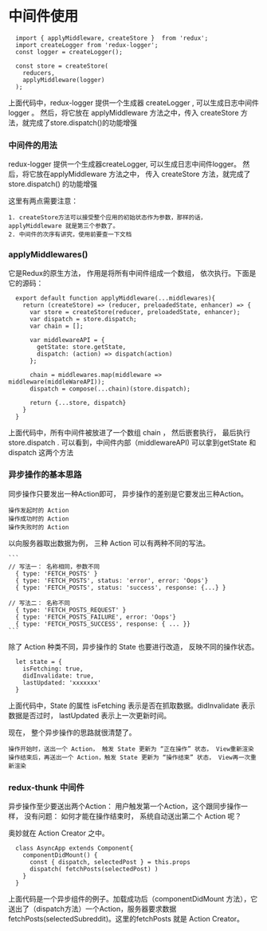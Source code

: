 # 中间件使用

  ```
    import { applyMiddleware, createStore }  from 'redux';
    import createLogger from 'redux-logger';
    const logger = createLogger();

    const store = createStore(
      reducers,
      applyMiddleware(logger)
    );
  ```
  上面代码中，redux-logger 提供一个生成器 createLogger , 可以生成日志中间件 logger 。 然后，将它放在 applyMiddleware 方法之中，传入 createStore 方法，就完成了store.dispatch()的功能增强

### 中间件的用法
  redux-logger 提供一个生成器createLogger, 可以生成日志中间件logger。 然后，将它放在applyMiddleware 方法之中， 传入 createStore 方法，就完成了 store.dispatch() 的功能增强

  这里有两点需要注意：

    1. createStore方法可以接受整个应用的初始状态作为参数，那样的话， applyMiddleware 就是第三个参数了。
    2. 中间件的次序有讲究，使用前要查一下文档

### applyMiddlewares()
  它是Redux的原生方法， 作用是将所有中间件组成一个数组， 依次执行。下面是它的源码：

  ```
    export default function applyMiddleware(...middlewares){
      return (createStore) => (reducer, preloadedState, enhancer) => {
        var store = createStore(reducer, preloadedState, enhancer);
        var dispatch = store.dispatch;
        var chain = [];

        var middlewareAPI = {
          getState: store.getState,
          dispatch: (action) => dispatch(action)
        };

        chain = middlewares.map(middleware => middleware(middleWareAPI));
        dispatch = compose(...chain)(store.dispatch);

        return {...store, dispatch}
      }
    }
  ```

  上面代码中，所有中间件被放进了一个数组 chain ， 然后嵌套执行， 最后执行 store.dispatch . 可以看到，中间件内部（middlewareAPI) 可以拿到getState 和dispatch 这两个方法

### 异步操作的基本思路
  同步操作只要发出一种Action即可， 异步操作的差别是它要发出三种Action。

    操作发起时的 Action
    操作成功时的 Action
    操作失败时的 Action

  以向服务器取出数据为例， 三种 Action 可以有两种不同的写法。

    ```
    // 写法一： 名称相同，参数不同
      { type: 'FETCH_POSTS' }
      { type: 'FETCH_POSTS', status: 'error', error: 'Oops'}
      { type: 'FETCH_POSTS', status: 'success', response: {...} }

    // 写法二： 名称不同
      { type: 'FETCH_POSTS_REQUEST' }
      { type: 'FETCH_POSTS_FAILURE', error: 'Oops'}
      { type: 'FETCH_POSTS_SUCCESS', response: { ... }}
    ```
  除了 Action 种类不同，异步操作的 State 也要进行改造， 反映不同的操作状态。

  ```
    let state = {
      isFetching: true,
      didInvalidate: true,
      lastUpdated: 'xxxxxxx'
    }
  ```
  上面代码中，State 的属性 isFetching 表示是否在抓取数据。didInvalidate 表示数据是否过时， lastUpdated 表示上一次更新时间。

  现在， 整个异步操作的思路就很清楚了。

    操作开始时，送出一个 Action， 触发 State 更新为 “正在操作” 状态， View重新渲染
    操作结束后，再送出一个 Action，触发 State 更新为 “操作结束” 状态， View再一次重新渲染

### redux-thunk 中间件

  异步操作至少要送出两个Action： 用户触发第一个Action，这个跟同步操作一样， 没有问题： 如何才能在操作结束时， 系统自动送出第二个 Action 呢？

  奥妙就在 Action Creator 之中。

  ```
    class AsyncApp extends Component{
      componentDidMount() {
        const { dispatch, selectedPost } = this.props
        dispatch( fetchPosts(selectedPost) )
      }
    }
  ```

  上面代码是一个异步组件的例子。加载成功后（componentDidMount 方法），它送出了（dispatch方法）一个Action，服务器要求数据fetchPosts(selectedSubreddit)。这里的fetchPosts 就是 Action Creator。
